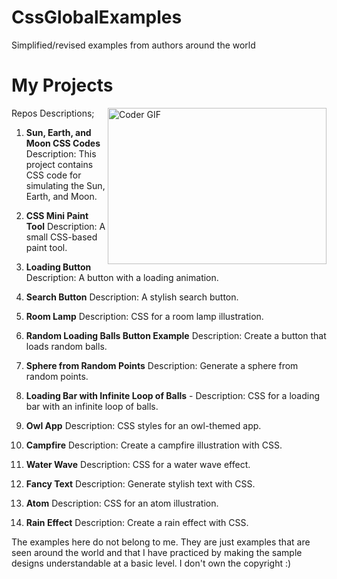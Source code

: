 # CssGlobalExamples
Simplified/revised examples from authors around the world
# My Projects
<img align="right" alt="Coder GIF" height=250 width=350 src="https://media.tenor.com/QWdPngpHxZ8AAAAd/family-guy-css.gif" />


Repos Descriptions;

1. **Sun, Earth, and Moon CSS Codes** 
   Description: This project contains CSS code for simulating the Sun, Earth, and Moon.

2. **CSS Mini Paint Tool** 
   Description: A small CSS-based paint tool.

3. **Loading Button** 
   Description: A button with a loading animation.

4. **Search Button** 
   Description: A stylish search button.

5. **Room Lamp** 
   Description: CSS for a room lamp illustration.

6. **Random Loading Balls Button Example**
   Description: Create a button that loads random balls.

7. **Sphere from Random Points** 
   Description: Generate a sphere from random points.

8. **Loading Bar with Infinite Loop of Balls** -
   Description: CSS for a loading bar with an infinite loop of balls.

9. **Owl App** 
   Description: CSS styles for an owl-themed app.

10. **Campfire** 
    Description: Create a campfire illustration with CSS.

11. **Water Wave** 
    Description: CSS for a water wave effect.

12. **Fancy Text** 
    Description: Generate stylish text with CSS.

13. **Atom** 
    Description: CSS for an atom illustration.

14. **Rain Effect** 
    Description: Create a rain effect with CSS.

The examples here do not belong to me. They are just examples that are seen around the world and that I have practiced by making the sample designs understandable at a basic level. I don't own the copyright :)
